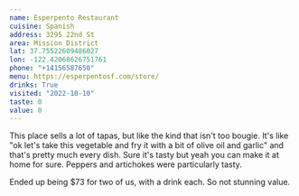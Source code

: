 ```yaml
---
name: Esperpento Restaurant
cuisine: Spanish
address: 3295 22nd St
area: Mission District
lat: 37.75522609486027
lon: -122.42068626751761
phone: "+14156587650"
menu: https://esperpentosf.com/store/
drinks: True
visited: "2022-10-10"
taste: 0
value: 0
---
```


This place sells a lot of tapas, but like the kind that isn't too bougie. It's like "ok let's take this vegetable and fry it with a bit of olive oil and garlic" and that's pretty much every dish. Sure it's tasty but yeah you can make it at home for sure. Peppers and artichokes were particularly tasty.

Ended up being $73 for two of us, with a drink each. So not stunning value.
